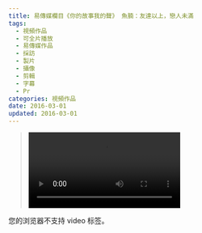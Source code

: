 ```yaml
---
title: 易傳媒欄目《你的故事我的聲》 魚腩：友達以上，戀人未滿
tags:
  - 視頻作品
  - 可全片播放
  - 易傳媒作品
  - 採訪
  - 製片
  - 攝像
  - 剪輯
  - 字幕
  - Pr
categories: 視頻作品
date: 2016-03-01
updated: 2016-03-01
---
```


><video src="/asset/videos/鱼腩师兄.mp4" controls="controls">
您的浏览器不支持 video 标签。
</video>
